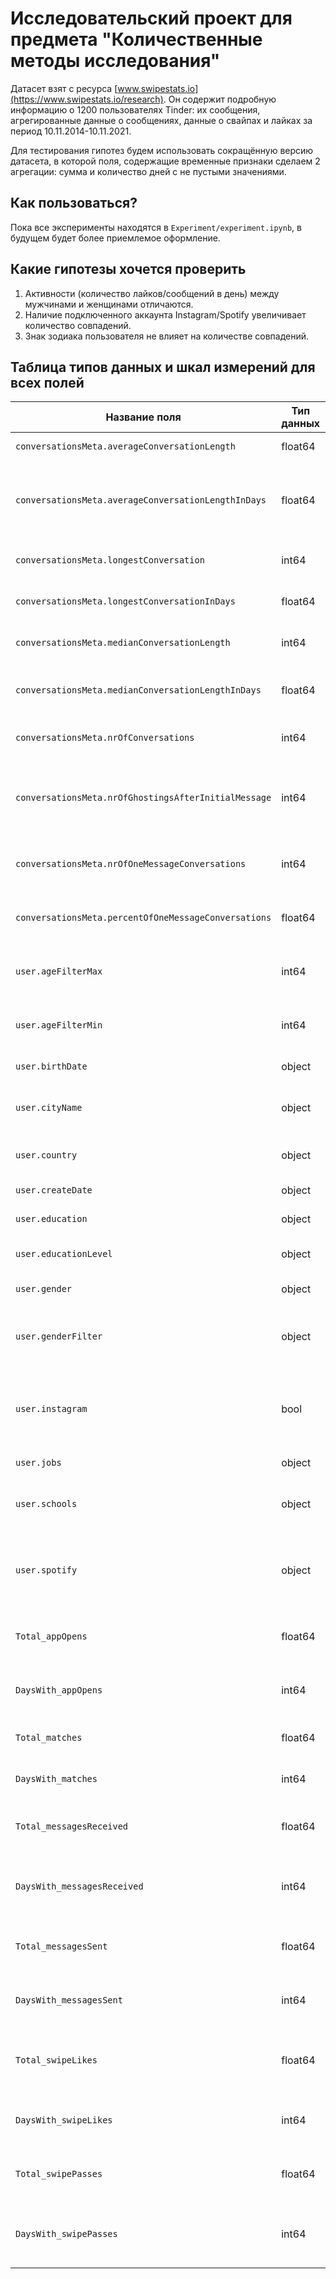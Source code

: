 # Исследовательский проект для предмета "Количественные методы исследования"

Датасет взят с ресурса [www.swipestats.io](https://www.swipestats.io/research). Он содержит подробную информацию о 1200 пользователях Tinder: их сообщения, агрегированные данные о сообщениях, данные о свайпах и лайках за период 10.11.2014-10.11.2021. 

Для тестирования гипотез будем использовать сокращённую версию датасета, в которой поля, содержащие временные признаки сделаем 2 агрегации: сумма и количество дней с не пустыми значениями.

## Как пользоваться?
Пока все эксперименты находятся в `Experiment/experiment.ipynb`, в будущем будет более приемлемое оформление.

## Какие гипотезы хочется проверить

1. Активности (количество лайков/сообщений в день) между мужчинами и женщинами отличаются.
2. Наличие подключенного аккаунта Instagram/Spotify увеличивает количество совпадений.
3. Знак зодиака пользователя не влияет на количестве совпадений.


## Таблица типов данных и шкал измерений для всех полей

| Название поля                                               | Тип данных | Шкала измерения | Пояснение                                                                                                              |
|-------------------------------------------------------------|------------|-----------------|------------------------------------------------------------------------------------------------------------------------|
| `conversationsMeta.averageConversationLength`               | float64    | Относительная   | Средняя длина разговоров.                                 |
| `conversationsMeta.averageConversationLengthInDays`         | float64    | Относительная   | Средняя длина разговоров в днях, показывает длительность общения.                                                       |
| `conversationsMeta.longestConversation`                     | int64      | Относительная   | Длина самого долгого разговора.                               |
| `conversationsMeta.longestConversationInDays`               | float64    | Относительная   | Самый долгий разговор в днях.                                          |
| `conversationsMeta.medianConversationLength`                | int64      | Относительная   | Медианная длина разговоров.                                          |
| `conversationsMeta.medianConversationLengthInDays`          | float64    | Относительная   | Медианная длина разговоров в днях.                                        |
| `conversationsMeta.nrOfConversations`                       | int64      | Относительная   | Общее количество разговоров.                                  |
| `conversationsMeta.nrOfGhostingsAfterInitialMessage`        | int64      | Относительная   | Количество случаев, когда после первого сообщения не последовало ответа.   |
| `conversationsMeta.nrOfOneMessageConversations`             | int64      | Относительная   | Количество разговоров с одним сообщением.                                |
| `conversationsMeta.percentOfOneMessageConversations`        | float64    | Относительная   | Процент разговоров с одним сообщением.                   |
| `user.ageFilterMax`                                         | int64      | Относительная   | Максимальный возраст интереса пользователя.                        |
| `user.ageFilterMin`                                         | int64      | Относительная   | Минимальный возраст интереса пользователя.                         |
| `user.birthDate`                                            | object     | Интервальная    | Дата рождения пользователя.                                                         |
| `user.cityName`                                             | object     | Номинальная     | Название города проживания пользователя.                                   |
| `user.country`                                              | object     | Номинальная     | Страна проживания пользователя.                                        |
| `user.createDate`                                           | object     | Интервальная    | Дата создания профиля.                                             |
| `user.education`                                            | object     | Номинальная     | Уровень образования.                                        |
| `user.educationLevel`                                       | object     | Порядковая      | Уровень достигнутого образования.             |
| `user.gender`                                               | object     | Номинальная     | Пол пользователя.                                                 |
| `user.genderFilter`                                         | object     | Номинальная     | Пол, на который пользователь настроен фильтр.                                   |
| `user.instagram`                                            | bool       | Номинальная     | Наличие подключения к Instagram, бинарная переменная (да/нет).                                                         |
| `user.jobs`                                                 | object     | Номинальная     | Работа пользователя.                                        |
| `user.schools`                                              | object     | Номинальная     | Школы, которые посещал пользователь.                   |
| `user.spotify`                                              | object     | Номинальная     | Статус подключения к Spotify, бинарная переменная (да/нет).                                                            |
| `Total_appOpens`                                            | float64    | Относительная   | Общее количество открытий приложения.                              |
| `DaysWith_appOpens`                                         | int64      | Относительная   | Количество дней, когда приложение было открыто.                                |
| `Total_matches`                                             | float64    | Относительная   | Общее количество совпадений.                          |
| `DaysWith_matches`                                          | int64      | Относительная   | Количество дней с совпадениями.                          |
| `Total_messagesReceived`                                    | float64    | Относительная   | Общее количество полученных сообщений.                    |
| `DaysWith_messagesReceived`                                 | int64      | Относительная   | Количество дней, когда пользователь получал сообщения.                          |
| `Total_messagesSent`                                        | float64    | Относительная   | Общее количество отправленных сообщений.                         |
| `DaysWith_messagesSent`                                     | int64      | Относительная   | Количество дней, когда отправлялись сообщения.                  |
| `Total_swipeLikes`                                          | float64    | Относительная   | Общее количество лайков, выданных пользователем.     |
| `DaysWith_swipeLikes`                                       | int64      | Относительная   | Количество дней, когда пользователь ставил лайки.                     |
| `Total_swipePasses`                                         | float64    | Относительная   | Общее количество отказов/пропусков.                               |
| `DaysWith_swipePasses`                                      | int64      | Относительная   | Количество дней, когда пользователь делал свайпы влево.                          |
